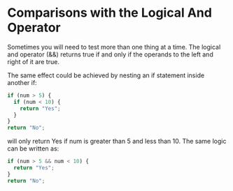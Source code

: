 # Comparisons with the Logical And Operator
Sometimes you will need to test more than one thing at a time. The logical and operator (&&) returns true if and only if the operands to the left and right of it are true.

The same effect could be achieved by nesting an if statement inside another if:
```javascript
if (num > 5) {
  if (num < 10) {
    return "Yes";
  }
}
return "No";
```
will only return Yes if num is greater than 5 and less than 10. The same logic can be written as:
```javascript
if (num > 5 && num < 10) {
  return "Yes";
}
return "No";
```
